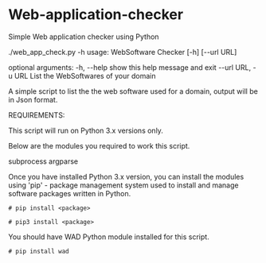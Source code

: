 # Web-application-checker
Simple Web application checker using Python

 ./web_app_check.py -h
usage: WebSoftware Checker [-h] [--url URL]

optional arguments:
  -h, --help         show this help message and exit
  --url URL, -u URL  List the WebSoftwares of your domain


A simple script to list the the web software used for a domain, output will be in Json format. 


REQUIREMENTS:

This script will run on Python 3.x versions only.

Below are the modules you required to work this script.

subprocess
argparse

Once you have installed Python 3.x version, you can install the modules using 'pip' - package management system used to install and manage software packages written in Python.

    # pip install <package>

    # pip3 install <package>
  
  
You should have WAD Python module installed for this script.

    # pip install wad








